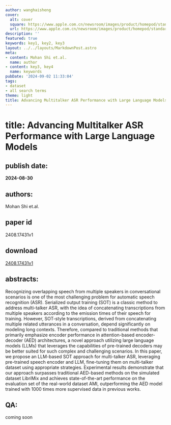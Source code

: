 ```yaml
---
author: wanghaisheng
cover:
  alt: cover
  square: https://www.apple.com.cn/newsroom/images/product/homepod/standard/Apple-HomePod-hero-230118_big.jpg.large_2x.jpg
  url: https://www.apple.com.cn/newsroom/images/product/homepod/standard/Apple-HomePod-hero-230118_big.jpg.large_2x.jpg
description: ''
featured: true
keywords: key1, key2, key3
layout: ../../layouts/MarkdownPost.astro
meta:
- content: Mohan Shi et.al.
  name: author
- content: key3, key4
  name: keywords
pubDate: '2024-09-02 11:33:04'
tags:
- dataset
- all search terms
theme: light
title: Advancing Multitalker ASR Performance with Large Language Models
---
```


# title: Advancing Multitalker ASR Performance with Large Language Models 
## publish date: 
**2024-08-30** 
## authors: 
  Mohan Shi et.al. 
## paper id
2408.17431v1
## download
[2408.17431v1](http://arxiv.org/abs/2408.17431v1)
## abstracts:
Recognizing overlapping speech from multiple speakers in conversational scenarios is one of the most challenging problem for automatic speech recognition (ASR). Serialized output training (SOT) is a classic method to address multi-talker ASR, with the idea of concatenating transcriptions from multiple speakers according to the emission times of their speech for training. However, SOT-style transcriptions, derived from concatenating multiple related utterances in a conversation, depend significantly on modeling long contexts. Therefore, compared to traditional methods that primarily emphasize encoder performance in attention-based encoder-decoder (AED) architectures, a novel approach utilizing large language models (LLMs) that leverages the capabilities of pre-trained decoders may be better suited for such complex and challenging scenarios. In this paper, we propose an LLM-based SOT approach for multi-talker ASR, leveraging pre-trained speech encoder and LLM, fine-tuning them on multi-talker dataset using appropriate strategies. Experimental results demonstrate that our approach surpasses traditional AED-based methods on the simulated dataset LibriMix and achieves state-of-the-art performance on the evaluation set of the real-world dataset AMI, outperforming the AED model trained with 1000 times more supervised data in previous works.
## QA:
coming soon
